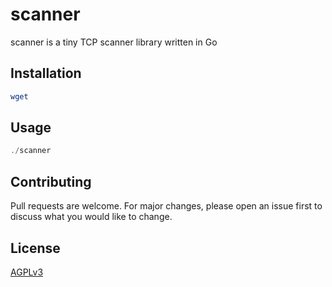 # scanner

scanner is a tiny TCP scanner library written in Go

## Installation

```bash
wget
```

## Usage

```go
./scanner
```

## Contributing

Pull requests are welcome. For major changes, please open an issue first to discuss what you would like to change.

## License

[AGPLv3](https://choosealicense.com/licenses/agpl-3.0/)
